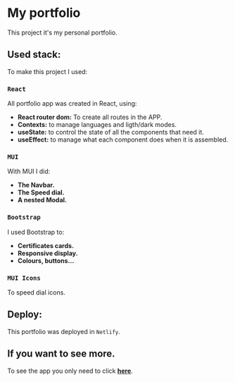 # My portfolio

This project it's my personal portfolio.

## Used stack:
To make this project I used:

### `React`

All portfolio app was created in React, using:
<ul>
    <li><b>React router dom:</b> To create all routes in the APP.</li>
    <li><b>Contexts:</b> to manage languages and ligth/dark modes.</li>
    <li><b>useState:</b> to control the state of all the components that need it.</li>
    <li><b>useEffect:</b> to manage what each component does when it is assembled.</li>
</ul>

### `MUI`

With MUI I did:
<ul>
    <li><b>The Navbar.</b></li>
    <li><b>The Speed dial.</b></li>
    <li><b>A nested Modal.</b></li>
</ul>

### `Bootstrap`

I used Bootstrap to:
<ul>
    <li><b>Certificates cards.</b></li>
    <li><b>Responsive display.</b></li>
    <li><b>Colours, buttons...</b></li>
</ul>

### `MUI Icons`
To speed dial icons.

## Deploy:

This portfolio was deployed in `Netlify`.


## If you want to see more.

To see the app you only need to click <a href="https://ivanrf.netlify.app/" target="_blank"><b>here</b></a>.
